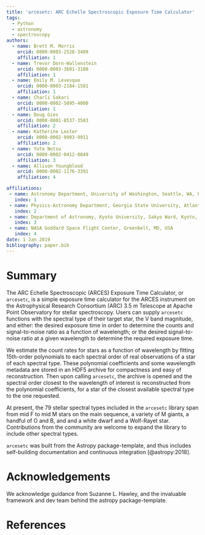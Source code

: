 ```yaml
---
title: 'arcesetc: ARC Echelle Spectroscopic Exposure Time Calculator'
tags:
  - Python
  - astronomy
  - spectroscopy
authors:
  - name: Brett M. Morris
    orcid: 0000-0003-2528-3409
    affiliation: 1
  - name: Trevor Dorn-Wallenstein
    orcid: 0000-0003-3601-3180
    affiliation: 1
  - name: Emily M. Levesque
    orcid: 0000-0003-2184-1581
    affiliation: 1
  - name: Charli Sakari
    orcid: 0000-0002-5095-4000
    affiliation: 1
  - name: Doug Gies
    orcid: 0000-0001-8537-3583
    affiliation: 2
  - name: Katherine Lester
    orcid: 0000-0002-9903-9911
    affiliation: 2
  - name: Yuta Notsu
    orcid: 0000-0002-0412-0849
    affiliation: 3
  - name: Allison Youngblood
    orcid: 0000-0002-1176-3391
    affiliation: 4

affiliations:
 - name: Astronomy Department, University of Washington, Seattle, WA, USA
   index: 1
 - name: Physics-Astronomy Department, Georgia State University, Atlanta, GA, USA
   index: 2
 - name: Department of Astronomy, Kyoto University, Sakyo Ward, Kyoto, Kyoto Prefecture 606-8501, Japan
   index: 3
 - name: NASA Goddard Space Flight Center, Greenbelt, MD, USA
   index: 4
date: 1 Jan 2019
bibliography: paper.bib
--- 
```


# Summary

The ARC Echelle Spectroscopic (ARCES) Exposure Time Calculator, or ``arcesetc``,
is a simple exposure time calculator for the ARCES instrument on the 
Astrophysical Research Consortium (ARC) 3.5 m Telescope at Apache Point 
Observatory for stellar spectroscopy. Users can supply ``arcesetc`` functions 
with the spectral type of their target star, the V band magnitude, and either: 
the desired exposure time in order to determine the counts and signal-to-noise
ratio as a function of wavelength; or the desired signal-to-noise ratio at a 
given wavelength to determine the required exposure time. 

We estimate the count rates for stars as a function of wavelength by fitting 
15th-order polynomials to each spectral order of real observations of a star of 
each spectral type. These polynomial coefficients and some wavelength metadata
are stored in an HDF5 archive for compactness and easy of reconstruction. Then
upon calling ``arcesetc``, the archive is opened and the spectral order closest
to the wavelength of interest is reconstructed from the polynomial 
coefficients, for a star of the closest available spectral type to the one 
requested. 

At present, the 79 stellar spectral types included in the ``arcesetc`` library
span from mid F to mid M stars on the main sequence, a variety of M giants, 
a handful of O and B, and and a white dwarf and a Wolf-Rayet star. Contributions
from the community are welcome to expand the library to include other spectral 
types.

``arcesetc`` was built from the Astropy package-template, and thus includes 
self-building documentation and continuous integration [@astropy:2018].

# Acknowledgements

We acknowledge guidance from Suzanne L. Hawley, and the invaluable 
framework and dev team behind the astropy package-template.

# References

